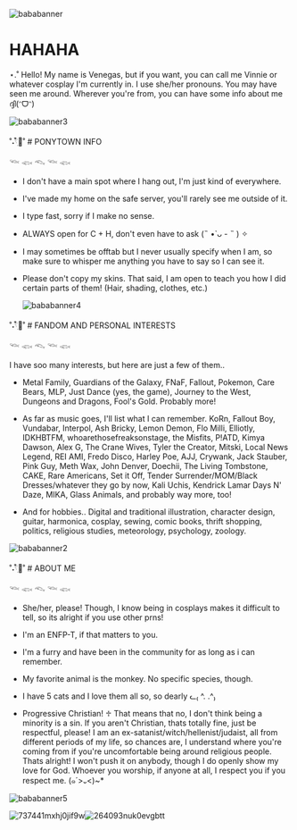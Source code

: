 
![bababanner]([https://i.pinimg.com/originals/ca/0f/0e/ca0f0ed42f907be80e8fd356400a9c96.gif](https://i.pinimg.com/1200x/5f/06/59/5f065984e4b8c2e1a05f4cdfc535b789.jpg))


# HAHAHA
⋆.˚ Hello! My name is Venegas, but if you want, you can call me Vinnie or whatever cosplay I'm currently in. I use she/her pronouns. You may have seen me around. Wherever you're from, you can have some info about me ദ്ദി(ᵔᗜᵔ)

![bababanner3](https://i.pinimg.com/736x/28/e0/e0/28e0e098cb5cf6832211d6fe69072501.jpg)

˚˖𓍢ִ໋🦢˚ # PONYTOWN INFO

𓆝 𓆟 𓆞 𓆝 𓆟

* I don't have a main spot where I hang out, I'm just kind of everywhere.

* I've made my home on the safe server, you'll rarely see me outside of it.

* I type fast, sorry if I make no sense.

* ALWAYS open for C + H, don't even have to ask (˵ •̀ ᴗ - ˵ ) ✧

* I may sometimes be offtab but I never usually specify when I am, so make sure to whisper me anything you have to say so I can see it.
  
* Please don't copy my skins. That said, I am open to teach you how I did certain parts of them! (Hair, shading, clothes, etc.)
  
  ![bababanner4](https://i.pinimg.com/736x/2a/6b/09/2a6b094d346343af86cc60f52b639808.jpg)
  
 ˚˖𓍢ִ໋🦢˚ # FANDOM AND PERSONAL INTERESTS
 
𓆝 𓆟 𓆞 𓆝 𓆟

I have soo many interests, but here are just a few of them..

* Metal Family, Guardians of the Galaxy, FNaF, Fallout, Pokemon, Care Bears, MLP, Just Dance (yes, the game), Journey to the West, Dungeons and Dragons, Fool's Gold. Probably more!

* As far as music goes, I'll list what I can remember. KoRn, Fallout Boy, Vundabar, Interpol, Ash Bricky, Lemon Demon, Flo Milli, Elliotly, IDKHBTFM, whoarethosefreaksonstage, the Misfits, P!ATD, Kimya Dawson, Alex G, The Crane Wives, Tyler the Creator, Mitski, Local News Legend, REI AMI, Fredo Disco, Harley Poe, AJJ, Crywank, Jack Stauber, Pink Guy, Meth Wax, John Denver, Doechii, The Living Tombstone, CAKE, Rare Americans, Set it Off, Tender Surrender/MOM/Black Dresses/whatever they go by now, Kali Uchis, Kendrick Lamar Days N' Daze, MIKA, Glass Animals, and probably way more, too!

* And for hobbies.. Digital and traditional illustration, character design, guitar, harmonica, cosplay, sewing, comic books, thrift shopping, politics, religious studies, meteorology, psychology, zoology.
  
![bababanner2](https://i.pinimg.com/736x/17/cb/ad/17cbad85ceef77de99a71212d8f9264b.jpg)


˚˖𓍢ִ໋🦢˚ # ABOUT ME

𓆝 𓆟 𓆞 𓆝 𓆟

* She/her, please! Though, I know being in cosplays makes it difficult to tell, so its alright if you use other prns!

* I'm an ENFP-T, if that matters to you.

* I'm a furry and have been in the community for as long as i can remember.

* My favorite animal is the monkey. No specific species, though.

* I have 5 cats and I love them all so, so dearly ᓚ₍ ^. .^₎

* Progressive Christian! ♱ That means that no, I don't think being a minority is a sin. If you aren't Christian, thats totally fine, just be respectful, please! I am an ex-satanist/witch/hellenist/judaist, all from different periods of my life, so chances are, I understand where you're coming from if you're uncomfortable being around religious people. Thats alright! I won't push it on anybody, though I do openly show my love for God. Whoever you worship, if anyone at all, I respect you if you respect me. (๑´>᎑<)~*
  
![bababanner5](https://i.pinimg.com/736x/da/23/c6/da23c6c93fc1e6dc5024106092a0a0dc.jpg)

![737441mxhj0jif9w](https://github.com/user-attachments/assets/1f2f5ca6-921d-46dc-bee8-8ec9911b6bda)![264093nuk0evgbtt](https://github.com/user-attachments/assets/0b9af812-37e9-4e94-82f1-9841e82af6b5)



